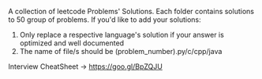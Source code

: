 A collection of leetcode Problems' Solutions. Each folder contains solutions to 50 group of problems. If you'd like to add your solutions:

1. Only replace a respective language's solution if your answer is optimized and well documented
2. The name of file/s should be (problem_number).py/c/cpp/java

Interview CheatSheet -> https://goo.gl/BpZQJU
